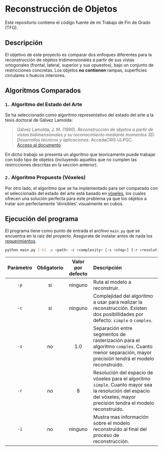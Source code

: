 
# Reconstrucción de Objetos

Este repositorio contiene el código fuente de mi Trabajo de Fin de Grado (TFG).

## Descripción

El objetivo de este proyecto es comparar dos enfoques diferentes para la reconstrucción de objetos tridimensionales a partir de sus vistas ortogonales (frontal, lateral, superior y sus opuestos), bajo un conjunto de restricciones concretas. Los objetos **no contienen** rampas, 
superficies circulares o huecos interiores.

## Algoritmos Comparados

### `1.` Algoritmo del Estado del Arte

Se ha seleccionado como algoritmo representativo del estado del arte a la tesis doctoral de Gálvez Lamolda:
> Gálvez Lamolda, J. M. (1990). *Reconstrucción de objetos a partir de vistas bidimensionales y su reconocimiento mediante momentos 3D: Desarrollos técnicos y aplicaciones*. AccedaCRIS ULPGC.  
> [Acceso al documento](https://accedacris.ulpgc.es/handle/10553/21247)

En dicho trabajo se presenta un algoritmo que teoricamente puede trabajar con todo tipo de objetos (incluyendo aquellos que no cumplen las restricciones descritas en la seccion anterior).

### `2.` Algoritmo Propuesto (Vóxeles)

Por otro lado, el algoritmo que se ha implementado para ser comparado con el seleccionado del estado del arte está basado en [vóxeles](https://en.wikipedia.org/wiki/Voxel), los cuales ofrecen una solución perfecta para este problema ya que los objetos a tratar son perfectamente 'divisibles' visualmente en cubos.

## Ejecución del programa

El programa tiene como punto de entrada el archivo `main.py` que se encuentra en la raiz del proyecto. Asegurate de instalar antes de nada 
los [requerimientos](requirements.txt).

```bash
python main.py [-h] -p <path> -c <complexity> [-s <step>] [-r <resolution>] [-i]
```

| Parámetro            | Obligatorio        | Valor por defecto | Descripción |
|:--------------------:|:------------------:|:-----------------:|:------------|
| `-p`                 | si                 | ninguno           | Ruta al modelo a reconstruir. |
| `-c`                 | si                 | ninguno           | Complejidad del algoritmo a usar para realizar la reconstrucción. Existen dos posiblilidades por defecto: `simple` o `complex`.  |
| `-s`                 | no                 | 1.0               | Separación entre segmentos de rasterización para el algoritmo `complex`. Cuanto menor separación, mayor precisión tendrá el modelo reconstruido. | 
| `-r`                 | no                 | 8                 | Resolución del espacio de vóxeles para el algoritmo `simple`. Cuanto mayor sea la resolución del espacio del vóxeles, mayor precisión tendra el modelo reconstruido. |
| `-i`                 | no                 | ninguno           | Mustra mas información sobre el modelo reconstruido al final del proceso de reconstrucción. |
